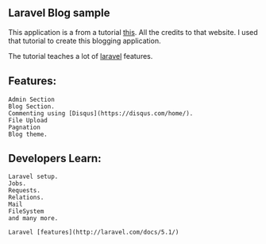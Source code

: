 ## Laravel Blog sample

This application is a from a tutorial [this](http://laravelcoding.com/blog?tag=L5+Beauty). All the credits to that website. I used that tutorial to create this blogging application. 

The tutorial teaches a lot of [laravel](Laravel.com) features.

## Features:
 	Admin Section
 	Blog Section.
 	Commenting using [Disqus](https://disqus.com/home/).
 	File Upload
 	Pagnation
 	Blog theme.

## Developers Learn:
 	Laravel setup.
 	Jobs.
 	Requests.
 	Relations.
 	Mail
 	FileSystem
 	and many more.
 	
 	Laravel [features](http://laravel.com/docs/5.1/)
 	



